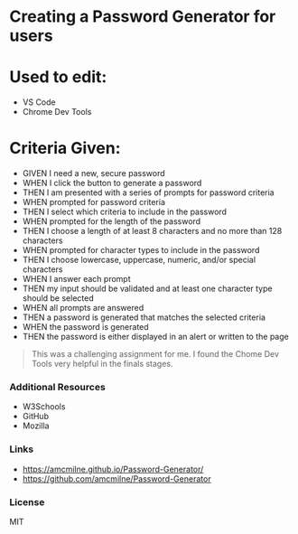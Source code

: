 # Creating a Password Generator for users


# Used to edit: 

  - VS Code
  - Chrome Dev Tools

# Criteria Given: 

- GIVEN I need a new, secure password
- WHEN I click the button to generate a password
- THEN I am presented with a series of prompts for password criteria
- WHEN prompted for password criteria
- THEN I select which criteria to include in the password
- WHEN prompted for the length of the password
- THEN I choose a length of at least 8 characters and no more than 128 characters
- WHEN prompted for character types to include in the password
- THEN I choose lowercase, uppercase, numeric, and/or special characters
- WHEN I answer each prompt
- THEN my input should be validated and at least one character type should be selected
- WHEN all prompts are answered
- THEN a password is generated that matches the selected criteria
- WHEN the password is generated
- THEN the password is either displayed in an alert or written to the page

> This was a challenging assignment for me.  I found the Chome Dev Tools very helpful in the finals stages.

### Additional Resources
- W3Schools
- GitHub
- Mozilla


### Links
- https://amcmilne.github.io/Password-Generator/
- https://github.com/amcmilne/Password-Generator

### License
MIT